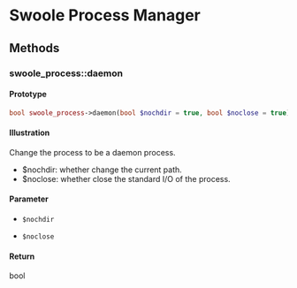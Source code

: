 # Swoole Process Manager

## Methods 

### swoole_process::daemon

#### Prototype

```php
bool swoole_process->daemon(bool $nochdir = true, bool $noclose = true);
```

#### Illustration

Change the process to be a daemon process.

* $nochdir: whether change the current path.
* $noclose: whether close the standard I/O of the process.

#### Parameter

- `$nochdir`

- `$noclose`

#### Return

bool
